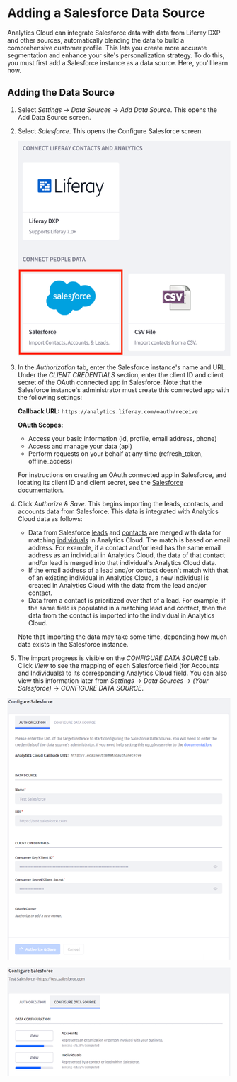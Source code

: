 # Adding a Salesforce Data Source

Analytics Cloud can integrate Salesforce data with data from Liferay DXP and 
other sources, automatically blending the data to build a comprehensive customer 
profile. This lets you create more accurate segmentation and enhance your site's 
personalization strategy. To do this, you must first add a Salesforce instance 
as a data source. Here, you'll learn how. 

## Adding the Data Source

1.  Select *Settings* &rarr; *Data Sources* &rarr; *Add Data Source*. This opens 
    the Add Data Source screen. 

2.  Select *Salesforce*. This opens the Configure Salesforce screen. 

    ![Figure 1: Select Salesforce from the Add Data Source screen.](../../images/salesforce-data-source.png)

3.  In the *Authorization* tab, enter the Salesforce instance's name and URL. 
    Under the *CLIENT CREDENTIALS* section, enter the client ID and client 
    secret of the OAuth connected app in Salesforce. Note that the Salesforce 
    instance's administrator must create this connected app with the following 
    settings: 

    **Callback URL:** `https://analytics.liferay.com/oauth/receive`

    **OAuth Scopes:** 
    -   Access your basic information (id, profile, email address, phone) 
    -   Access and manage your data (api) 
    -   Perform requests on your behalf at any time (refresh_token, offline_access) 

    For instructions on creating an OAuth connected app in Salesforce, and 
    locating its client ID and client secret, see the 
    [Salesforce documentation](https://help.salesforce.com/articleView?id=connected_app_overview.htm&type=5). 

4.  Click *Authorize & Save*. This begins importing the leads, contacts, and 
    accounts data from Salesforce. This data is integrated with Analytics Cloud 
    data as follows: 

    -   Data from Salesforce 
        [leads](https://help.salesforce.com/articleView?id=leads_def.htm&type=5) 
        and 
        [contacts](https://help.salesforce.com/articleView?id=contacts_overview.htm&type=5) 
        are merged with data for matching 
        [individuals](https://help.liferay.com/hc/en-us/articles/360006946171-Profiling-Individuals) 
        in Analytics Cloud. The match is based on email address. For example, if 
        a contact and/or lead has the same email address as an individual in 
        Analytics Cloud, the data of that contact and/or lead is merged into 
        that individual's Analytics Cloud data. 
    -   If the email address of a lead and/or contact doesn't match with that of 
        an existing individual in Analytics Cloud, a new individual is created 
        in Analytics Cloud with the data from the lead and/or contact. 
    -   Data from a contact is prioritized over that of a lead. For example, if 
        the same field is populated in a matching lead and contact, then the 
        data from the contact is imported into the individual in Analytics 
        Cloud. 

    Note that importing the data may take some time, depending how much data 
    exists in the Salesforce instance. 

5.  The import progress is visible on the *CONFIGURE DATA SOURCE* tab. Click 
    *View* to see the mapping of each Salesforce field (for Accounts and 
    Individuals) to its corresponding Analytics Cloud field. You can also view 
    this information later from *Settings* &rarr; *Data Sources* &rarr; 
    *(Your Salesforce)* &rarr; *CONFIGURE DATA SOURCE*. 

![Figure 2: Enter the information needed to connect to your Salesforce instance.](../../images/salesforce-auth.png)

![Figure 3: The CONFIGURE DATA SOURCE tab shows the status of the accounts and individuals imported from Salesforce, as well as the field mapping.](../../images/salesforce-config.png)

